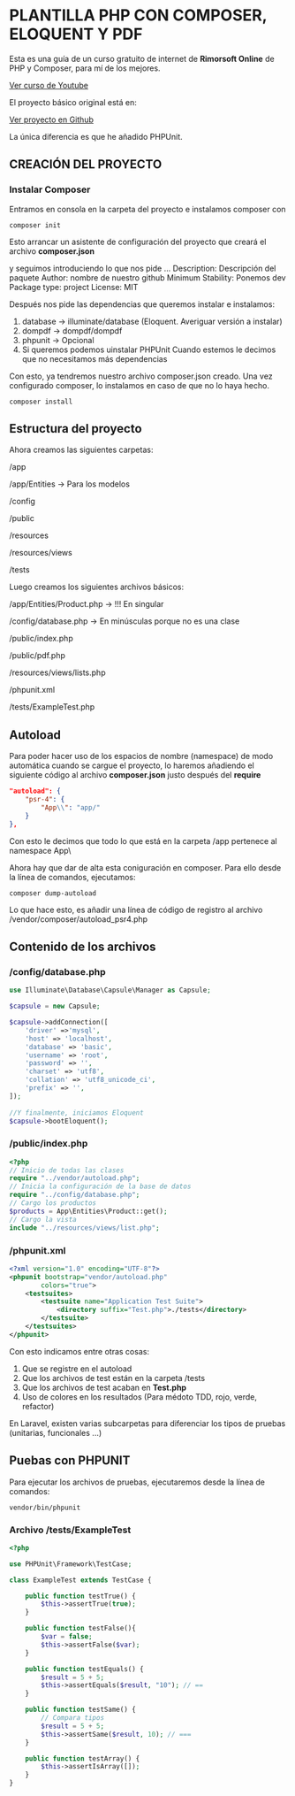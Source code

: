 # PLANTILLA PHP CON COMPOSER, ELOQUENT Y PDF

Esta es una guía de un curso gratuito de internet de **Rimorsoft Online** de PHP y Composer, para mí de los mejores.

[Ver curso de Youtube](https://www.youtube.com/playlist?list=PLhCiuvlix-rQyjCLuciZ5XGXv2PBfO4HG)

El proyecto básico original está en:

[Ver proyecto en Github](https://github.com/rimorsoft/PHP-Basico)

La única diferencia es que he añadido PHPUnit.




## CREACIÓN DEL PROYECTO

### Instalar Composer

Entramos en consola en la carpeta del proyecto e instalamos composer con
```
composer init
```
Esto arrancar un asistente de configuración del proyecto que creará el archivo **composer.json**

y seguimos introduciendo lo que nos pide ...
Description: Descripción del paquete
Author: nombre de nuestro github
Minimum Stability: Ponemos dev
Package type: project
License: MIT

Después nos pide las dependencias que queremos instalar e instalamos:
1. database -> illuminate/database (Eloquent. Averiguar versión a instalar)
2. dompdf -> dompdf/dompdf
3. phpunit -> Opcional
4. Si queremos podemos uinstalar PHPUnit
Cuando estemos le decimos que no necesitamos más dependencias

Con esto, ya tendremos nuestro archivo composer.json creado.
Una vez configurado composer, lo instalamos en caso de que no lo haya hecho.

```
composer install
```

## Estructura del proyecto ##

Ahora creamos las siguientes carpetas:

/app 

/app/Entities -> Para los modelos

/config

/public

/resources 

/resources/views

/tests


Luego creamos los siguientes archivos básicos:

/app/Entities/Product.php -> !!! En singular

/config/database.php -> En minúsculas porque no es una clase

/public/index.php

/public/pdf.php

/resources/views/lists.php

/phpunit.xml

/tests/ExampleTest.php

## Autoload

Para poder hacer uso de los espacios de nombre (namespace) de modo automática cuando se cargue el proyecto, lo haremos añadiendo el siguiente código al archivo **composer.json** justo después del **require**
```json
"autoload": {
    "psr-4": {
        "App\\": "app/"
    }
},
```
Con esto le decimos que todo lo que está en la carpeta /app pertenece al namespace App\

Ahora hay que dar de alta esta coniguración en composer. Para ello desde la línea de comandos, ejecutamos:
```
composer dump-autoload
```
Lo que hace esto, es añadir una línea de código de registro al archivo /vendor/composer/autoload_psr4.php



## Contenido de los archivos

### /config/database.php

```php
use Illuminate\Database\Capsule\Manager as Capsule;

$capsule = new Capsule;

$capsule->addConnection([
	'driver' =>'mysql',
	'host' => 'localhost',
	'database' => 'basic',
	'username' => 'root',
	'password' => '',
	'charset' => 'utf8',
	'collation' => 'utf8_unicode_ci',
	'prefix' => '',
]);
 
//Y finalmente, iniciamos Eloquent
$capsule->bootEloquent();
```

### /public/index.php


```php
<?php
// Inicio de todas las clases
require "../vendor/autoload.php";
// Inicia la configuración de la base de datos
require "../config/database.php";
// Cargo los productos
$products = App\Entities\Product::get();
// Cargo la vista
include "../resources/views/list.php";
```

### /phpunit.xml

```xml
<?xml version="1.0" encoding="UTF-8"?>
<phpunit bootstrap="vendor/autoload.php"
        colors="true">
    <testsuites>
        <testsuite name="Application Test Suite">
            <directory suffix="Test.php">./tests</directory>
        </testsuite>
    </testsuites>
</phpunit>
```

Con esto indicamos entre otras cosas:
1. Que se registre en el autoload
2. Que los archivos de test están en la carpeta /tests
3. Que los archivos de test acaban en **Test.php**
4. Uso de colores en los resultados (Para médoto TDD, rojo, verde, refactor)


En Laravel, existen varias subcarpetas para diferenciar los tipos de pruebas (unitarias, funcionales ...)

## Puebas con PHPUNIT

Para ejecutar los archivos de pruebas, ejecutaremos desde la línea de comandos:
```
vendor/bin/phpunit
```

### Archivo /tests/ExampleTest

```php
<?php

use PHPUnit\Framework\TestCase;

class ExampleTest extends TestCase {

    public function testTrue() {
        $this->assertTrue(true);
    }

    public function testFalse(){
        $var = false;
        $this->assertFalse($var);
    }

    public function testEquals() {
        $result = 5 + 5;
        $this->assertEquals($result, "10"); // ==
    }

    public function testSame() {
        // Compara tipos
        $result = 5 + 5;
        $this->assertSame($result, 10); // ===
    }

    public function testArray() {
        $this->assertIsArray([]);
    }
}
```


